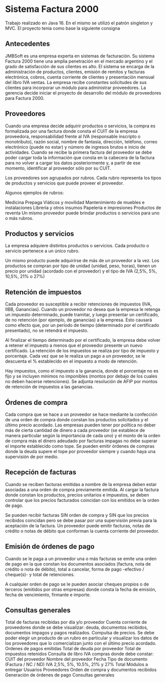<h1> Sistema Factura 2000 </h1>

Trabajo realizado en Java 16. En el mismo se utilizó el patrón singleton y MVC. El proyecto tenia como base la siguiente consigna

<h2>Antecedentes</h2>
JMBSoft es una empresa experta en sistemas de facturación. Su sistema Factura 2000 tiene una amplia penetración en el mercado argentino y el grado de satisfacción de sus clientes es alto. El sistema se encarga de la administración de productos, clientes, emisión de remitos y facturas electrónica, cobros, cuenta corriente de clientes y presentación mensual del libro IVA ventas. La empresa recibe constantes solicitudes de sus clientes para incorporar un módulo para administrar proveedores. La gerencia decide iniciar el proyecto de desarrollo del módulo de proveedores para Factura 2000.

<h2>Proveedores</h2>
Cuando una empresa decide adquirir productos o servicios, la compra es formalizada por una factura donde consta el CUIT de la empresa proveedora, responsabilidad frente al IVA (responsable inscripto o monotributo), razón social, nombre de fantasía, dirección, teléfono, correo electrónico (puede no estar) y número de ingresos brutos e inicio de actividades. Cuando se recibe la primera factura del proveedor se debe poder cargar toda la información que consta en la cabecera de la factura para no volver a cargar los datos posteriormente y, a partir de ese momento, identificar al proveedor sólo por su CUIT.

Los proveedores son agrupados por rubros. Cada rubro representa los tipos de productos y servicios que puede proveer el proveedor.

Algunos ejemplos de rubros:

Medicina Prepaga
Viáticos y movilidad
Mantenimiento de muebles e instalaciones
Librería y otros insumos
Papelería e impresiones
Productos de reventa
Un mismo proveedor puede brindar productos o servicios para uno o más rubros.

<h2>Productos y servicios</h2>
La empresa adquiere distintos productos o servicios. Cada producto o servicio pertenece a un único rubro.

Un mismo producto puede adquirirse de más de un proveedor a la vez. Los productos se compran por tipo de unidad (unidad, peso, horas), tienen un precio por unidad (acordado con el proveedor) y el tipo de IVA (2,5%, 5%, 10,5%, 21% o 27%)

<h2>Retención de impuestos</h2>
Cada proveedor es susceptible a recibir retenciones de impuestos (IVA, IIBB, Ganancias). Cuando un proveedor no desea que la empresa le retenga un impuesto determinado, puede tramitar, y luego presentar un certificado, de no retención (por ejemplo, de ganancias) a la empresa. Esto causará como efecto que, por un período de tiempo (determinado por el certificado presentado), no se retendrá el impuesto.

Al finalizar el tiempo determinado por el certificado, la empresa debe volver a retener el impuesto a menos que el proveedor presente un nuevo certificado. La retención de los impuestos se realiza por tipo de impuesto y porcentaje. Cada vez que se le realiza un pago a un proveedor, se le descuenta el % establecido en el impuesto a modo de retención.

Hay impuestos, como el impuesto a la ganancia, donde el porcentaje no es fijo y se incluyen mínimos no imponibles (montos por debajo de los cuales no deben hacerse retenciones). Se adjunta resolución de AFIP por montos de retención de impuestos a las ganancias.

<h2>Órdenes de compra </h2>
Cada compra que se hace a un proveedor se hace mediante la confección de una orden de compra donde constan los productos solicitados y el último precio acordado. Las empresas pueden tener por política no deber más de cierta cantidad de dinero a cada proveedor (se establece de manera particular según la importancia de cada uno) y el monto de la orden de compra más el dinero adeudado por facturas impagas no debe superar el importe establecido como tope. Se pueden emitir órdenes de compras donde la deuda supere el tope por proveedor siempre y cuando haya una supervisión de por medio.

<h2>Recepción de facturas</h2>
Cuando se reciben facturas emitidas a nombre de la empresa deben estar asociadas a una orden de compra previamente emitida. Al cargar la factura donde constan los productos, precios unitarios e impuestos, se deben controlar que los precios facturados coincidan con los emitidos en la orden de pago.

Se pueden recibir facturas SIN orden de compra y SIN que los precios recibidos coincidan pero se debe pasar por una supervisión previa para la aceptación de la factura. Un proveedor puede emitir facturas, notas de crédito o notas de débito que conforman la cuenta corriente del proveedor.

<h2>Emisión de órdenes de pago </h2>
Cuando se le paga a un proveedor una o más facturas se emite una orden de pago en la que constan los documentos asociados (factura, nota de crédito o nota de débito), total a cancelar, forma de pago -efectivo / cheque(s)- y total de retenciones.

A cualquier orden de pago se le pueden asociar cheques propios o de terceros (emitidos por otras empresas) donde consta la fecha de emisión, fecha de vencimiento, firmante e importe.

<h2>Consultas generales</h2>
Total de facturas recibidas por día y/o proveedor
Cuenta corriente de proveedores donde se debe visualizar: deuda, documentos recibidos, documentos impagos y pagos realizados.
Compulsa de precios. Se debe poder elegir un producto de un rubro en particular y visualizar los datos de los proveedores que lo comercializan junto con el último precio acordado.
Ordenes de pagos emitidas
Total de deuda por proveedor
Total de impuestos retenidos
Consulta de libro IVA compras donde debe constar:
CUIT del proveedor
Nombre del proveedor
Fecha
Tipo de documento (Factura / NC / ND)
IVA 2,5%, 5%, 10.5%, 21% y 27%
Total
Módulos a entregar
Usuarios
Proveedores
Orden de compra y documentos recibidos
Generación de órdenes de pago
Consultas generales
